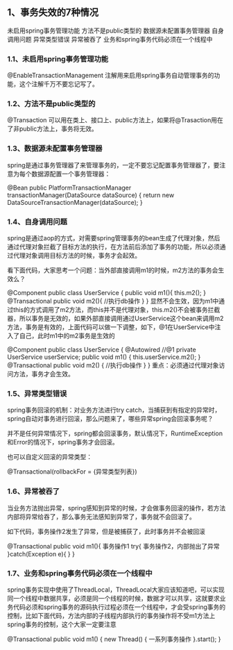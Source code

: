 ## 1、事务失效的7种情况
未启用spring事务管理功能
方法不是public类型的
数据源未配置事务管理器
自身调用问题
异常类型错误
异常被吞了
业务和spring事务代码必须在一个线程中

### 1.1、未启用spring事务管理功能
@EnableTransactionManagement 注解用来启用spring事务自动管理事务的功能，这个注解千万不要忘记写了。

### 1.2、方法不是public类型的
@Transaction 可以用在类上、接口上、public方法上，如果将@Trasaction用在了非public方法上，事务将无效。

### 1.3、数据源未配置事务管理器
spring是通过事务管理器了来管理事务的，一定不要忘记配置事务管理器了，要注意为每个数据源配置一个事务管理器：

@Bean
public PlatformTransactionManager transactionManager(DataSource dataSource) {
return new DataSourceTransactionManager(dataSource);
}
### 1.4、自身调用问题
spring是通过aop的方式，对需要spring管理事务的bean生成了代理对象，然后通过代理对象拦截了目标方法的执行，在方法前后添加了事务的功能，所以必须通过代理对象调用目标方法的时候，事务才会起效。

看下面代码，大家思考一个问题：当外部直接调用m1的时候，m2方法的事务会生效么？

@Component
public class UserService {
public void m1(){
this.m2();
}
@Transactional
public void m2(){
//执行db操作
}
}
显然不会生效，因为m1中通过this的方式调用了m2方法，而this并不是代理对象，this.m2()不会被事务拦截器，所以事务是无效的，如果外部直接调用通过UserService这个bean来调用m2方法，事务是有效的，上面代码可以做一下调整，如下，@1在UserService中注入了自己，此时m1中的m2事务是生效的

@Component
public class UserService {
@Autowired //@1
private UserService userService;
public void m1() {
this.userService.m2();
}
@Transactional
public void m2() {
//执行db操作
}
}
重点：必须通过代理对象访问方法，事务才会生效。

### 1.5、异常类型错误
spring事务回滚的机制：对业务方法进行try catch，当捕获到有指定的异常时，spring自动对事务进行回滚，那么问题来了，哪些异常spring会回滚事务呢？

并不是任何异常情况下，spring都会回滚事务，默认情况下，RuntimeException和Error的情况下，spring事务才会回滚。

也可以自定义回滚的异常类型：

@Transactional(rollbackFor = {异常类型列表})
### 1.6、异常被吞了
当业务方法抛出异常，spring感知到异常的时候，才会做事务回滚的操作，若方法内部将异常给吞了，那么事务无法感知到异常了，事务就不会回滚了。

如下代码，事务操作2发生了异常，但是被捕获了，此时事务并不会被回滚

@Transactional
public void m1(){
事务操作1
try{
事务操作2，内部抛出了异常
}catch(Exception e){
}
}
### 1.7、业务和spring事务代码必须在一个线程中
spring事务实现中使用了ThreadLocal，ThreadLocal大家应该知道吧，可以实现同一个线程中数据共享，必须是同一个线程的时候，数据才可以共享，这就要求业务代码必须和spring事务的源码执行过程必须在一个线程中，才会受spring事务的控制，比如下面代码，方法内部的子线程内部执行的事务操作将不受m1方法上spring事务的控制，这个大家一定要注意

@Transactional
public void m1() {
new Thread() {
一系列事务操作
}.start();
}